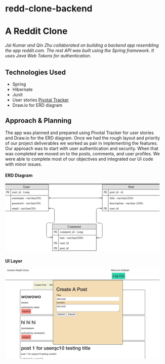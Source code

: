 # redd-clone-backend

# A Reddit Clone

###### Jai Kumar and Qin Zhu collaborated on building a backend app resembling the app reddit.com. The rest API was built using the Spring framework. It uses Java Web Tokens for authentication.


## Technologies Used
* Spring
* Hibernate
* Junit
* User stories [Pivotal Tracker](https://www.pivotaltracker.com/n/projects/2407485)
* Draw.io for ERD diagram

## Approach & Planning
The app was planned and prepared using Pivotal Tracker for user stories and Draw.io for the ERD diagram. Once we had the rough layout and priority of our project deliverables we worked as pair in implementing the features. Our approach was to start with user authentication and security. When that was completed we moved on to the posts, comments, and user profiles. We were able to complete most of our objectives and integrated our UI code with minor issues.

#### ERD Diagram
<img src="/assets/ERDdiagram.png" width="500" />

#### UI Layer
<img src="/assets/createpost.png" width="500" />
